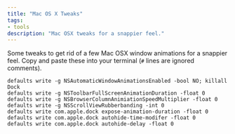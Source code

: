 ```yaml
---
title: "Mac OS X Tweaks"
tags:
- tools
description: "Mac OSX tweaks for a snappier feel."
---
```


Some tweaks to get rid of a few Mac OSX window animations for a snappier feel.
Copy and paste these into your terminal (`#` lines are ignored comments).

    defaults write -g NSAutomaticWindowAnimationsEnabled -bool NO; killall Dock
    defaults write -g NSToolbarFullScreenAnimationDuration -float 0
    defaults write -g NSBrowserColumnAnimiationSpeedMultiplier -float 0
    defaults write -g NSScrollViewRubberbanding -int 0
    defaults write com.apple.dock expose-animation-duration -float 0
    defaults write com.apple.dock autohide-time-modifer -float 0
    defaults write com.apple.dock autohide-delay -float 0
